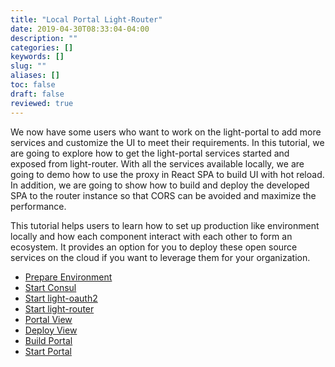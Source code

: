 ```yaml
---
title: "Local Portal Light-Router"
date: 2019-04-30T08:33:04-04:00
description: ""
categories: []
keywords: []
slug: ""
aliases: []
toc: false
draft: false
reviewed: true
---
```


We now have some users who want to work on the light-portal to add more services and customize the UI to meet their requirements. In this tutorial, we are going to explore how to get the light-portal services started and exposed from light-router. With all the services available locally, we are going to demo how to use the proxy in React SPA to build UI with hot reload. In addition, we are going to show how to build and deploy the developed SPA to the router instance so that CORS can be avoided and maximize the performance. 

This tutorial helps users to learn how to set up production like environment locally and how each component interact with each other to form an ecosystem. It provides an option for you to deploy these open source services on the cloud if you want to leverage them for your organization. 

* [Prepare Environment](/tutorial/portal/local-router/prepare-environment/)
* [Start Consul](/tutorial/portal/local-router/start-consul/)
* [Start light-oauth2](/tutorial/portal/local-router/light-oauth2/)
* [Start light-router](/tutorial/portal/local-router/light-router/)
* [Portal View](/tutorial/portal/local-router/portal-view/)
* [Deploy View](/tutorial/portal/local-router/deploy-view/)
* [Build Portal](/tutorial/bot/light-portal-local/)
* [Start Portal](/tutorial/portal/local-router/start-portal/)
